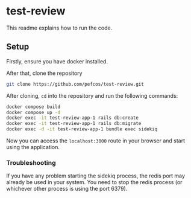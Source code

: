 # test-review

This readme explains how to run the code.

## Setup

Firstly, ensure you have docker installed. 

After that, clone the repository

```bash
git clone https://github.com/pefcos/test-review.git
```

After cloning, `cd` into the repository and run the following commands:

```bash
docker compose build
docker compose up -d
docker exec -it test-review-app-1 rails db:create
docker exec -it test-review-app-1 rails db:migrate
docker exec -d -it test-review-app-1 bundle exec sidekiq
```

Now you can access the `localhost:3000` route in your browser and start using the application.

### Troubleshooting

If you have any problem starting the sidekiq process, the redis port may already be used in your system. You need to stop the redis process (or whichever other process is using the port 6379).
